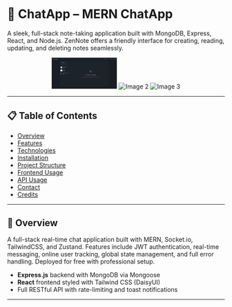 # 📝 ChatApp – MERN ChatApp

A sleek, full-stack note-taking application built with MongoDB, Express, React, and Node.js. ZenNote offers a friendly interface for creating, reading, updating, and deleting notes seamlessly.

<!--![Home Pafe](frontend/public/Home.png)-->
<p align="center">
  <img src="frontend/public/Home.png" alt="Home" width="30%" height="30%" />
  <img src="frontend/public/create.png" alt="Image 2" width="30%" height="30%" />
  <img src="frontend/public/update.png" alt="Image 3" width="30%" height="30%" />
</p>

---

## 📋 Table of Contents

- [Overview](#-overview)  
- [Features](#-features)  
- [Technologies](#-technologies)  
- [Installation](#-installation)  
- [Project Structure](#-project-structure)  
- [Frontend Usage](#-frontend-usage)  
- [API Usage](#-api-usage)  
- [Contact](#-contact)  
- [Credits](#-credits)  

---
## 📖 Overview

A full-stack real-time chat application built with MERN, Socket.io, TailwindCSS, and Zustand. Features include JWT authentication, real-time messaging, online user tracking, global state management, and full error handling. Deployed for free with professional setup.

- **Express.js** backend with MongoDB via Mongoose  
- **React** frontend styled with Tailwind CSS (DaisyUI)  
- Full RESTful API with rate-limiting and toast notifications  

---
